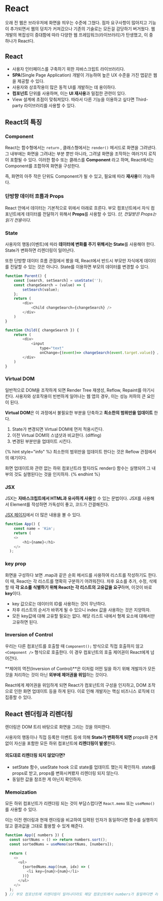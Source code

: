 # React

오래 전 웹은 브라우저에 화면을 띄우는 수준에 그쳤다. 점차 요구사항이 많아지고 기능이 추가되면서 웹의 덩치가 커져갔으나 기존의 기술로는 모든걸 감당하기 버거웠다. 웹 개발의 복잡성이 증대함에 따라 다양한 웹 프레임워크(라이브러리)가 탄생했고, 이 중 하나가 React다.

## React

* 사용자 인터페이스를 구축하기 위한 자바스크립트 라이브러리다.
* **SPA**(Single Page Application) 개발이 가능하여 높은 UX 수준을 가진 앱같은 웹을 제공할 수 있다.
* 사용자와 상호작용이 많은 동적 UI를 개발하는 데 용이하다.
* **컴포넌트** 단위를 사용하며, 이는 **UI 재사용**과 밀접한 관련이 있다.
* View 설계에 초점이 맞춰져있다. 따라서 다른 기능을 이용하고 싶다면 Third-party 라이브러리를 사용할 수 있다.

## React의 특징

### Component

React는 함수형에서는 `return` , 클래스형에서는 `render()` 메서드로 화면을 그려낸다. 그 내부에는 화면을 그려내는 부분 뿐만 아니라, 그려낼 화면을 조작하는 여러가지 로직이 포함될 수 있다. 이러한 함수 또는 클래스를 **Component** 라고 하며, React에서는 Component를 조합하여 화면을 구성한다.

즉, 화면의 아주 작은 단위도 Component가 될 수 있고, 필요에 따라 **재사용**이 가능하다.

### 단방향 데이터 흐름과 Props

React 안에서 데이터는 기본적으로 위에서 아래로 흐른다. 부모 컴포넌트에서 자식 컴포넌트에게 데이터를 전달하기 위해서 **Props**를 사용할 수 있다. _단, 전달받은 Props는 읽기 전용이다._

### State

사용자의 행동(이벤트)에 따라 **데이터에 변화를 주기 위해서는 State**를 사용해야 한다. State가 변화하면 리렌더링이 일어난다.

또한 단방향 데이터 흐름 관점에서 봤을 때, React에서 반드시 부모만 자식에게 데이터를 전달할 수 있는 것은 아니다. State를 이용하면 부모의 데이터를 변경할 수 있다.

```javascript
function Parent() {
    const [search, setSearch] = useState('');
    const changeSearch = (value) => {
        setSearch(value);
    };
    return (
        <div>
            <Child changeSearch={changeSearch} />
        </div>
    )
}

function Child({ changeSearch }) {
    return (
        <div>
            <input 
                type="text"
                onChange={(event)=> changeSearch(event.target.value)} /> 
        </div>
    )
}
```

### Virtual DOM

일반적으로 DOM을 조작하게 되면 Render Tree 재생성, Reflow, Repaint를 야기시킨다. 사용자와 상호작용이 빈번하게 일어나는 웹 앱의 경우, 이는 성능 저하의 큰 요인이 된다.

**Virtual DOM**은 이 과정에서 불필요한 부분을 단축하고 **최소한의 범위만을 업데이트** 한다.

1. State가 변경되면 Virtual DOM에 먼저 적용시킨다.
2. 이전 Virtual DOM의 스냅샷과 비교한다. (diffing)
3. 변경된 부분만을 업데이트 시킨다.

{% hint style="info" %}
최소한의 범위만을 업데이트 한다는 것은 Reflow 관점에서의 얘기이다.

화면 업데이트와 관련 없는 하위 컴포넌트라 할지라도 render() 함수는 실행되어 그 내부의 것도 실행된다는 것을 인지하자.
{% endhint %}

### JSX

JSX는 **자바스크립트에서 HTML과 유사하게 사용**할 수 있는 문법이다. JSX를 사용해서 Element를 작성하면 가독성이 좋고, 코드가 간결해진다.

[JSX 페이지](../week2/jsx.md)에서 더 많은 내용을 볼 수 있다.

```javascript
function App() {
    const name = 'Kim';
    return (
    <>
    	<h1>{name}</h1>
    </>
  );
```

### key prop

화면을 구성하다 보면 .map과 같은 순회 메서드를 사용하여 리스트를 작성하기도 한다. 이 때, React는 각 리스트를 명확히 구분하기 어려워진다. 차후 요소를 추가, 수정, 삭제할 때 **각 요소를 식별하기 위해 React는 각 리스트의 고유값을 요구**하며, 이것이 바로 **key**이다.

* key 값으로는 데이터의 ID를 사용하는 것이 무난하다.
* 차후 리스트의 순서가 바뀌게 될 수 있으니 index 값을 사용하는 것은 지양하자.
* 모든 key값에 대해 고유할 필요는 없다. 해당 리스트 내에서 형제 요소에 대해서만 고유하면 된다.

### Inversion of Control

우리는 다른 컴포넌트를 호출할 때 `Component();` 방식으로 직접 호출하지 않고 `<Component />` 형식으로 호출한다. 이 경우 컴포넌트의 호출 제어권이 React에게 넘어간다.

\*\*제어의 역전(Inversion of Control)\*\*은 이처럼 어떤 일을 하기 위해 개발자가 모든 것을 처리하는 것이 아닌 **외부에 제어권을 위임**하는 것이다.

React에게 제어권을 위임하게 되면 React가 컴포넌트의 구성을 인지하고, DOM 조작으로 인한 화면 업데이트 등을 하게 된다. 이로 인해 개발자는 핵심 비즈니스 로직에 더 집중할 수 있다.

## React 렌더링과 리렌더링

렌더링은 DOM 트리 바탕으로 화면을 그리는 것을 의미한다.

사용자의 행동이나 직접 등록한 이벤트 등에 의해 **State가 변화하게 되면** props와 관계없이 자신을 포함한 모든 하위 컴포넌트에 **리렌더링이 발생**한다.

#### 의도대로 리렌더링 되지 않았다면?

* setState 함수, useState hook 으로 state를 업데이트 했는지 확인하자. state를 props로 받고, props를 변화시켜봤자 리렌더링 되지 않는다.
* 동일한 값을 참조한 게 아닌지 확인하자.

### Memoization

모든 하위 컴포넌트가 리렌더링 되는 것이 부담스럽다면 `React.memo` 또는 `useMemo()`를 사용할 수 있다.

이는 이전 렌더링과 현재 렌더링을 비교하여 입력된 인자가 동일하다면 함수를 실행하지 않고 결과값을 그대로 활용할 수 있게 해준다.

```js
function App({ numbers }) {
  const sortNums = () => return numbers.sort();
  const sortedNums = useMemo(sortNums, [numbers]);
  
  return (
    <>
      <ul>
        {sortedNums.map((num, idx) => (
          <li key={num}>{num}</li>
        ))}
      </ul>
    </>
  );
} // 부모 컴포넌트에 리렌더링이 일어나더라도 해당 컴포넌트에서 numbers가 동일하다면 리렌더링 되지 않음
```
